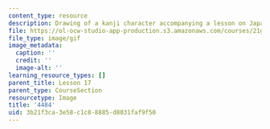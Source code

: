 ```yaml
---
content_type: resource
description: Drawing of a kanji character accompanying a lesson on Japanese.
file: https://ol-ocw-studio-app-production.s3.amazonaws.com/courses/21g-504-japanese-iv-spring-2009/3b21f3ca3e58c1c88885d8031faf9f50_4484.gif
file_type: image/gif
image_metadata:
  caption: ''
  credit: ''
  image-alt: ''
learning_resource_types: []
parent_title: Lesson 17
parent_type: CourseSection
resourcetype: Image
title: '4484'
uid: 3b21f3ca-3e58-c1c8-8885-d8031faf9f50
---
```

